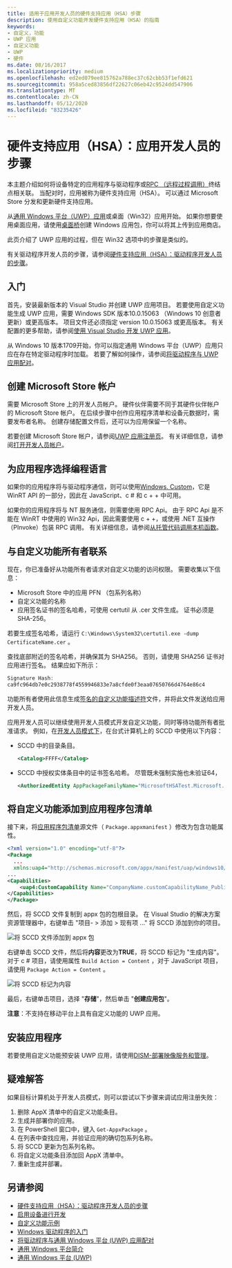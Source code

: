 ```yaml
---
title: 适用于应用开发人员的硬件支持应用（HSA）步骤
description: 使用自定义功能开发硬件支持应用（HSA）的指南
keywords:
- 自定义，功能
- UWP 应用
- 自定义功能
- UWP
- 硬件
ms.date: 08/16/2017
ms.localizationpriority: medium
ms.openlocfilehash: ed2ed079ee815762a788ec37c62cbb53f1efd621
ms.sourcegitcommit: 958a5ced83856df22627c06eb42c9524dd547906
ms.translationtype: MT
ms.contentlocale: zh-CN
ms.lasthandoff: 05/12/2020
ms.locfileid: "83235426"
---
```

# <a name="hardware-support-app-hsa-steps-for-app-developers"></a>硬件支持应用（HSA）：应用开发人员的步骤

本主题介绍如何将设备特定的应用程序与驱动程序或[RPC （远程过程调用）](https://docs.microsoft.com/windows/desktop/Rpc/rpc-start-page)终结点相关联。  当配对时，应用被称为硬件支持应用（HSA）。  可以通过 Microsoft Store 分发和更新硬件支持应用。

从[通用 Windows 平台（UWP）应用](https://docs.microsoft.com/windows/uwp/get-started/universal-application-platform-guide)或桌面（Win32）应用开始。  如果你想要使用桌面应用，请使用[桌面桥](https://docs.microsoft.com/windows/uwp/porting/desktop-to-uwp-root)创建 Windows 应用包，你可以将其上传到应用商店。

此页介绍了 UWP 应用的过程，但在 Win32 选项中的步骤是类似的。 

有关驱动程序开发人员的步骤，请参阅[硬件支持应用（HSA）：驱动程序开发人员的步骤](hardware-support-app--hsa--steps-for-driver-developers.md)。

## <a name="getting-started"></a>入门

首先，安装最新版本的 Visual Studio 并创建 UWP 应用项目。  若要使用自定义功能生成 UWP 应用，需要 Windows SDK 版本10.0.15063 （Windows 10 创意者更新）或更高版本。 项目文件还必须指定 version 10.0.15063 或更高版本。 有关配置的更多帮助，请参阅[使用 Visual Studio 开发 UWP 应用](/windows/uwp/develop/)。

从 Windows 10 版本1709开始，你可以指定通用 Windows 平台（UWP）应用只应在存在特定驱动程序时加载。  若要了解如何操作，请参阅[将驱动程序与 UWP 应用配对](../install/pairing-app-and-driver-versions.md)。

## <a name="create-a-microsoft-store-account"></a>创建 Microsoft Store 帐户

需要 Microsoft Store 上的开发人员帐户。 硬件伙伴需要不同于其硬件伙伴帐户的 Microsoft Store 帐户。 在后续步骤中创作应用程序清单和设备元数据时，需要发布者名称。 创建存储配置文件后，还可以为应用保留一个名称。

若要创建 Microsoft Store 帐户，请参阅[UWP 应用注册页](https://go.microsoft.com/fwlink/p/?LinkId=302197)。 有关详细信息，请参阅[打开开发人员帐户](https://docs.microsoft.com/windows/uwp/publish/opening-a-developer-account)。

## <a name="choosing-a-programming-language-for-the-app"></a>为应用程序选择编程语言

如果你的应用程序将与驱动程序通信，则可以使用[Windows. Custom](https://docs.microsoft.com/uwp/api/windows.devices.custom)，它是 WinRT API 的一部分，因此在 JavaScript、c # 和 c + + 中可用。

如果你的应用程序将与 NT 服务通信，则需要使用 RPC Api。  由于 RPC Api 是不能在 WinRT 中使用的 Win32 Api，因此需要使用 c + +，或使用 .NET 互操作（PInvoke）包装 RPC 调用。  有关详细信息，请参阅[从托管代码调用本机函数](https://docs.microsoft.com/cpp/dotnet/calling-native-functions-from-managed-code)。

## <a name="contact-the-custom-capability-owner"></a>与自定义功能所有者联系

现在，你已准备好从功能所有者请求对自定义功能的访问权限。  需要收集以下信息：

-   Microsoft Store 中的应用 PFN （包系列名称）
-   自定义功能的名称
-   应用签名证书的签名哈希，可使用 certutil 从 .cer 文件生成。 证书必须是 SHA-256。

若要生成签名哈希，请运行 `C:\Windows\System32\certutil.exe -dump CertificateName.cer` 。

查找底部附近的签名哈希，并确保其为 SHA256。  否则，请使用 SHA256 证书对应用进行签名。  结果应如下所示：

```cpp
Signature Hash:
ca9fc964db7e0c2938778f4559946833e7a8cfde0f3eaa07650766d4764e86c4
```

功能所有者使用此信息生成[签名的自定义功能描述符](hardware-support-app--hsa--steps-for-driver-developers.md#sccd-xml-schema)文件，并将此文件发送给应用开发人员。

应用开发人员可以继续使用开发人员模式开发自定义功能，同时等待功能所有者批准请求。 例如，在[开发人员模式下](https://docs.microsoft.com/windows/uwp/get-started/enable-your-device-for-development)，在台式计算机上的 SCCD 中使用以下内容：

-   SCCD 中的目录条目。

    ```xml
    <Catalog>FFFF</Catalog>
    ```
-   SCCD 中授权实体条目中的证书签名哈希。 尽管既未强制实施也未验证64，

    ```xml
    <AuthorizedEntity AppPackageFamilyName="MicrosoftHSATest.Microsoft.SDKSamples.Hsa.CPP_q536wpkpf5cy2" CertificateSignatureHash="ca9fc964db7e0c2938778f4559946833e7a8cfde0f3eaa07650766d4764e86c4"></AuthorizedEntity>
    ```

## <a name="add-a-custom-capability-to-the-app-package-manifest"></a>将自定义功能添加到应用程序包清单

接下来，将[应用程序包清单](https://docs.microsoft.com/uwp/schemas/appxpackage/appx-package-manifest)源文件（ `Package.appxmanifest` ）修改为包含功能属性。

```xml
<?xml version="1.0" encoding="utf-8"?>
<Package
  ...
  xmlns:uap4="http://schemas.microsoft.com/appx/manifest/uap/windows10/4">
...
<Capabilities>
    <uap4:CustomCapability Name="CompanyName.customCapabilityName_PublisherID"/>
</Capabilities>
</Package>
```

然后，将 SCCD 文件复制到 appx 包的包根目录。 在 Visual Studio 的解决方案资源管理器中，右键单击 "项目- &gt; 添加 &gt; 现有项 ..." 将 SCCD 添加到你的项目。

![将 SCCD 文件添加到 appx 包](images/addSCCDToAppx.png)

右键单击 SCCD 文件，然后将**内容**更改为**TRUE**，将 SCCD 标记为 "生成内容"。  对于 c # 项目，请使用属性 `Build Action = Content` ，对于 JavaScript 项目，请使用 `Package Action = Content` 。 

![将 SCCD 标记为内容](images/markSCCDAsContent.png)

最后，右键单击项目，选择 "**存储**"，然后单击 "**创建应用包**"。

**注意**：不支持在移动平台上具有自定义功能的 UWP 应用。

## <a name="install-the-app"></a>安装应用程序

若要使用自定义功能预安装 UWP 应用，请使用[DISM-部署映像服务和管理](https://docs.microsoft.com/windows-hardware/manufacture/desktop/dism---deployment-image-servicing-and-management-technical-reference-for-windows)。

## <a name="troubleshooting"></a>疑难解答

如果目标计算机处于开发人员模式，则可以尝试以下步骤来调试应用注册失败：

1.  删除 AppX 清单中的自定义功能条目。
2.  生成并部署你的应用。
3.  在 PowerShell 窗口中，键入 `Get-AppxPackage` 。
4.  在列表中查找应用，并验证应用的确切包系列名称。
5.  将 SCCD 更新为包系列名称。
6.  将自定义功能条目添加回 AppX 清单中。
7.  重新生成并部署。 

## <a name="see-also"></a>另请参阅

* [硬件支持应用（HSA）：驱动程序开发人员的步骤](hardware-support-app--hsa--steps-for-driver-developers.md)
* [启用设备进行开发](https://docs.microsoft.com/windows/uwp/get-started/enable-your-device-for-development)
* [自定义功能示例](https://github.com/Microsoft/Windows-universal-samples/tree/master/Samples/CustomCapability)
* [Windows 驱动程序的入门](../develop/getting-started-with-windows-drivers.md)
* [将驱动程序与通用 Windows 平台 (UWP) 应用配对](../install/pairing-app-and-driver-versions.md)
* [通用 Windows 平台简介](https://docs.microsoft.com/windows/uwp/get-started/universal-application-platform-guide)
* [通用 Windows 平台 (UWP)](https://docs.microsoft.com/windows/uwp/design/basics/design-and-ui-intro)
